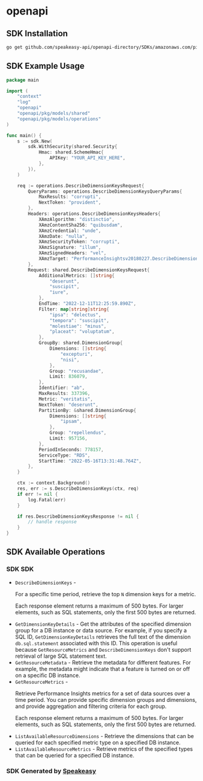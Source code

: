 # openapi

<!-- Start SDK Installation -->
## SDK Installation

```bash
go get github.com/speakeasy-api/openapi-directory/SDKs/amazonaws.com/pi/2018-02-27/go
```
<!-- End SDK Installation -->

## SDK Example Usage
<!-- Start SDK Example Usage -->
```go
package main

import (
    "context"
    "log"
    "openapi"
    "openapi/pkg/models/shared"
    "openapi/pkg/models/operations"
)

func main() {
    s := sdk.New(
        sdk.WithSecurity(shared.Security{
            Hmac: shared.SchemeHmac{
                APIKey: "YOUR_API_KEY_HERE",
            },
        }),
    )

    req := operations.DescribeDimensionKeysRequest{
        QueryParams: operations.DescribeDimensionKeysQueryParams{
            MaxResults: "corrupti",
            NextToken: "provident",
        },
        Headers: operations.DescribeDimensionKeysHeaders{
            XAmzAlgorithm: "distinctio",
            XAmzContentSha256: "quibusdam",
            XAmzCredential: "unde",
            XAmzDate: "nulla",
            XAmzSecurityToken: "corrupti",
            XAmzSignature: "illum",
            XAmzSignedHeaders: "vel",
            XAmzTarget: "PerformanceInsightsv20180227.DescribeDimensionKeys",
        },
        Request: shared.DescribeDimensionKeysRequest{
            AdditionalMetrics: []string{
                "deserunt",
                "suscipit",
                "iure",
            },
            EndTime: "2022-12-11T12:25:59.890Z",
            Filter: map[string]string{
                "ipsa": "delectus",
                "tempora": "suscipit",
                "molestiae": "minus",
                "placeat": "voluptatum",
            },
            GroupBy: shared.DimensionGroup{
                Dimensions: []string{
                    "excepturi",
                    "nisi",
                },
                Group: "recusandae",
                Limit: 836079,
            },
            Identifier: "ab",
            MaxResults: 337396,
            Metric: "veritatis",
            NextToken: "deserunt",
            PartitionBy: &shared.DimensionGroup{
                Dimensions: []string{
                    "ipsam",
                },
                Group: "repellendus",
                Limit: 957156,
            },
            PeriodInSeconds: 778157,
            ServiceType: "RDS",
            StartTime: "2022-05-16T13:31:48.764Z",
        },
    }

    ctx := context.Background()
    res, err := s.DescribeDimensionKeys(ctx, req)
    if err != nil {
        log.Fatal(err)
    }

    if res.DescribeDimensionKeysResponse != nil {
        // handle response
    }
}
```
<!-- End SDK Example Usage -->

<!-- Start SDK Available Operations -->
## SDK Available Operations

### SDK SDK

* `DescribeDimensionKeys` - <p>For a specific time period, retrieve the top <code>N</code> dimension keys for a metric. </p> <note> <p>Each response element returns a maximum of 500 bytes. For larger elements, such as SQL statements, only the first 500 bytes are returned.</p> </note>
* `GetDimensionKeyDetails` - Get the attributes of the specified dimension group for a DB instance or data source. For example, if you specify a SQL ID, <code>GetDimensionKeyDetails</code> retrieves the full text of the dimension <code>db.sql.statement</code> associated with this ID. This operation is useful because <code>GetResourceMetrics</code> and <code>DescribeDimensionKeys</code> don't support retrieval of large SQL statement text.
* `GetResourceMetadata` - Retrieve the metadata for different features. For example, the metadata might indicate that a feature is turned on or off on a specific DB instance. 
* `GetResourceMetrics` - <p>Retrieve Performance Insights metrics for a set of data sources over a time period. You can provide specific dimension groups and dimensions, and provide aggregation and filtering criteria for each group.</p> <note> <p>Each response element returns a maximum of 500 bytes. For larger elements, such as SQL statements, only the first 500 bytes are returned.</p> </note>
* `ListAvailableResourceDimensions` - Retrieve the dimensions that can be queried for each specified metric type on a specified DB instance.
* `ListAvailableResourceMetrics` - Retrieve metrics of the specified types that can be queried for a specified DB instance. 
<!-- End SDK Available Operations -->

### SDK Generated by [Speakeasy](https://docs.speakeasyapi.dev/docs/using-speakeasy/client-sdks)
